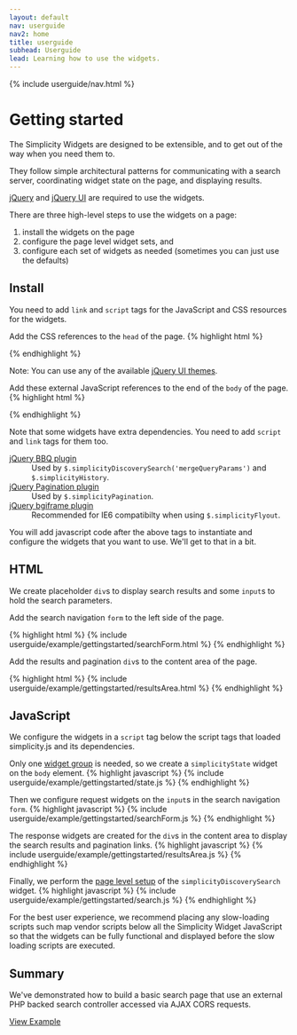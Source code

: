 ```yaml
---
layout: default
nav: userguide
nav2: home
title: userguide
subhead: Userguide
lead: Learning how to use the widgets.
---
```


{% include userguide/nav.html %}

Getting started
===============

The Simplicity Widgets are designed to be extensible, and to get out of the way when you need them to.

They follow simple architectural patterns for communicating with a search server, coordinating widget state on the page, and displaying results.

[jQuery](http://jquery.com/) and [jQuery UI](http://jqueryui.com/) are required to use the widgets.

There are three high-level steps to use the widgets on a page:
1. install the widgets on the page
1. configure the page level widget sets, and
1. configure each set of widgets as needed (sometimes you can just use the defaults)

Install
-------

You need to add `link` and `script` tags for the JavaScript and CSS resources for the widgets.

Add the CSS references to the `head` of the page.
{% highlight html %}
<link href="//ajax.googleapis.com/ajax/libs/jqueryui/{{site.jQueryUiRelease}}/themes/{{site.jQueryUiTheme}}/jquery-ui.css" rel="stylesheet">
<link href="//cdn.transparensee.com/simplicity/{{site.simplicityRelease}}/simplicity.min.css" rel="stylesheet">
{% endhighlight %}

Note: You can use any of the available [jQuery UI themes](http://jqueryui.com/themeroller/).

Add these external JavaScript references to the end of the `body` of the page.
{% highlight html %}
<script src="//ajax.googleapis.com/ajax/libs/jquery/{{site.jQueryRelease}}/jquery.min.js"></script>
<script src="//ajax.googleapis.com/ajax/libs/jqueryui/{{site.jQueryUiRelease}}/jquery-ui.min.js"></script>
<script src="//cdn.transparensee.com/simplicity/{{site.simplicityRelease}}/simplicity.min.js"></script>
{% endhighlight %}

Note that some widgets have extra dependencies. You need to add `script` and `link` tags for them too.

<dl>
    <dt><a href="http://benalman.com/projects/jquery-bbq-plugin/">jQuery BBQ plugin</a></dt>
    <dd>Used by <code>$.simplicityDiscoverySearch('mergeQueryParams')</code> and <code>$.simplicityHistory</code>.</dd>
    <dt><a href="http://github.com/gbirke/jquery_pagination">jQuery Pagination plugin</a></dt>
    <dd>Used by <code>$.simplicityPagination</code>.</dd>
    <dt><a href="http://brandonaaron.net/code/bgiframe/docs">jQuery bgiframe plugin</a></dt>
    <dd>Recommended for IE6 compatibilty when using <code>$.simplicityFlyout</code>.</dd>
</dl>

You will add javascript code after the above tags to instantiate and configure the widgets that you want to use. We'll get to that
in a bit.

HTML
----

We create placeholder `div`s to display search results and some `input`s to hold the search parameters.

Add the search navigation `form` to the left side of the page.

{% highlight html %}
{% include userguide/example/gettingstarted/searchForm.html %}
{% endhighlight %}

Add the results and pagination `div`s to the content area of the page.

{% highlight html %}
{% include userguide/example/gettingstarted/resultsArea.html %}
{% endhighlight %}

JavaScript
----------

We configure the widgets in a `script` tag below the script tags that loaded simplicity.js and its dependencies.

Only one [widget group](/userguide/widgetgroups.html) is needed, so we create a `simplicityState` widget on the `body` element.
{% highlight javascript %}
{% include userguide/example/gettingstarted/state.js %}
{% endhighlight %}

Then we configure request widgets on the `input`s in the search navigation `form`.
{% highlight javascript %}
{% include userguide/example/gettingstarted/searchForm.js %}
{% endhighlight %}

The response widgets are created for the `div`s in the content area to display the search results and pagination links.
{% highlight javascript %}
{% include userguide/example/gettingstarted/resultsArea.js %}
{% endhighlight %}

Finally, we perform the [page level setup](/userguide/simplicityDiscoverySearch.html) of the `simplicityDiscoverySearch` widget.
{% highlight javascript %}
{% include userguide/example/gettingstarted/search.js %}
{% endhighlight %}

For the best user experience, we recommend placing any slow-loading scripts such map vendor scripts below all the Simplicity Widget
JavaScript so that the widgets can be fully functional and displayed before the slow loading scripts are executed.

Summary
-------

We've demonstrated how to build a basic search page that use an external PHP backed search controller accessed via AJAX CORS requests.

<a href="/userguide/example/gettingstarted.html" class="btn btn-primary button-large">View Example</a>
